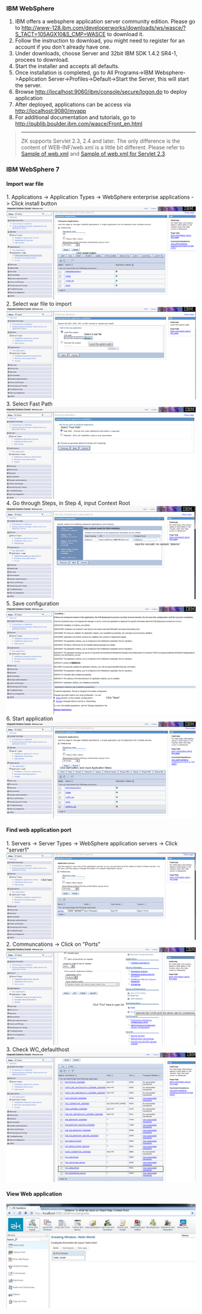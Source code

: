 ### IBM WebSphere

1.  IBM offers a websphere application server community edition. Please
    go to
    <http://www-128.ibm.com/developerworks/downloads/ws/wasce/?S_TACT=105AGX10&S_CMP=WASCE>
    to download it.  
2.  Follow the instruction to download, you might need to register for
    an account if you don't already have one.  
3.  Under downloads, choose Server and 32bit IBM SDK 1.4.2 SR4-1,
    procees to download.  
4.  Start the installer and accepts all defaults.  
5.  Once installation is completed, go to All Programs-\>IBM
    Websphere-\>Application Server-\>Profiles-\>Default-\>Start the
    Server, this will start the server.  
6.  Browse <http://localhost:9060/ibm/console/secure/logon.do> to deploy
    application  
7.  After deployed, applications can be access via
    <http://localhost:9080/myapp>
8.  For additional documentation and tutorials, go to
    <http://publib.boulder.ibm.com/wasce/Front_en.html>

> ------------------------------------------------------------------------
>
> ZK supports Servlet 2.3, 2.4 and later. The only difference is the
> content of WEB-INF/web.xml is a little bit different. Please refer to
> [Sample of
> web.xml](ZK_Background/Sample_of_web.xml)
> and [Sample of web.xml for Servlet
> 2.3](ZK_Background/Sample_of_web.xml_for_Servlet_2.3).

### IBM WebSphere 7

#### Import war file

1\. Applications -\> Application Types -\> WebSphere enterprise
applications -\> Click install button
![](images/wb7-step1-installApplication.png "wb7-step1-installApplication.png")
2. Select war file to import
![](images/wb7-step2-importWarFile.png "wb7-step2-importWarFile.png") 3. Select
Fast Path ![](images/wb7-step3-fastPath.png "wb7-step3-fastPath.png") 4. Go
through Steps, in Step 4, input Context Root
![](images/wb7-step4-goThroughSteps-setRoot.png "wb7-step4-goThroughSteps-setRoot.png")
5. Save configuration ![](images/wb7-step5-save.png "wb7-step5-save.png") 6.
Start application
![](images/wb7-step6-startApplication.png "wb7-step6-startApplication.png")

#### Find web application port

1\. Servers -\> Server Types -\> WebSphere application servers -\> Click
"server1"
![](images/wb7-checkApplicationPort-1.png "wb7-checkApplicationPort-1.png") 2.
Communcations -\> Click on "Ports"
![](images/wb7-checkApplicationPort-2.png "wb7-checkApplicationPort-2.png") 3.
Check WC_defaulthost
![](images/wb7-checkApplicationPort-3.png "wb7-checkApplicationPort-3.png")

#### View Web application

![](images/wb7-zkdemo.png)


